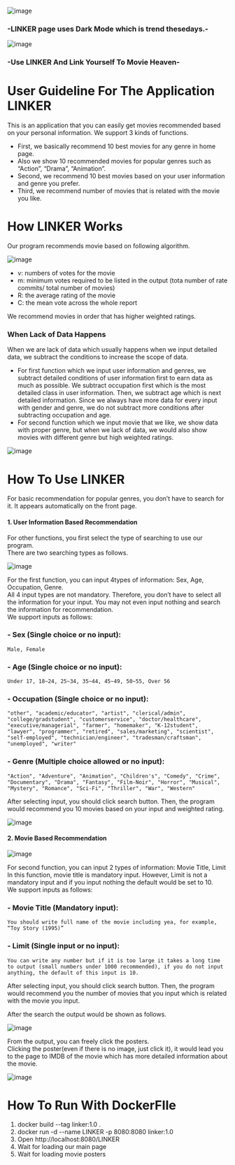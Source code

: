  
![image](https://user-images.githubusercontent.com/38205047/122651200-3e803a80-d172-11eb-86d3-e5e57cc47f2f.png)

### -LINKER page uses Dark Mode which is trend thesedays.-

![image](https://user-images.githubusercontent.com/38205047/122656586-ee679f00-d196-11eb-82cb-045227e77b80.png)

### -Use LINKER And Link Yourself To Movie Heaven-

# User Guideline For The Application LINKER
This is an application that you can easily get movies recommended based on your personal information. We support 3 kinds of functions.    
- First, we basically recommend 10 best movies for any genre in home page.    
- Also we show 10 recommended movies for popular genres such as “Action”, “Drama”, “Animation”.    
- Second, we recommend 10 best movies based on your user information and genre you prefer.    
- Third, we recommend number of movies that is related with the movie you like.    

# How LINKER Works    
Our program recommends movie based on following algorithm.

![image](https://user-images.githubusercontent.com/38205047/122651203-43dd8500-d172-11eb-99a1-812d896db24d.png)

- v: numbers of votes for the movie
- m: minimum votes required to be listed in the output (tota number of rate commits/ total number of movies)
- R: the average rating of the movie
- C: the mean vote across the whole report  
  
We recommend movies in order that has higher weighted ratings.    
### When Lack of Data Happens    
When we are lack of data which usually happens when we input detailed data, we subtract the conditions to increase the scope of data.     
- For first function which we input user information and genres, we subtract detailed conditions of user information first to earn data as much as possible. We subtract occupation first which is the most detailed class in user information. Then, we subtract age which is next detailed information. Since we always have more data for every input with gender and genre, we do not subtract more conditions after subtracting occupation and age.    
- For second function which we input movie that we like, we show data with proper genre, but when we lack of data, we would also show movies with different genre but high weighted ratings.

![image](https://user-images.githubusercontent.com/38205047/122651233-725b6000-d172-11eb-86ef-00e4f29eccf8.png)

# How To Use LINKER
For basic recommendation for popular genres, you don’t have to search for it. It appears automatically on the front page.    
#### 1. User Information Based Recommendation    
For other functions, you first select the type of searching to use our program.    
There are two searching types as follows.    

![image](https://user-images.githubusercontent.com/38205047/122656672-b14fdc80-d197-11eb-8541-6905b1122bf6.png)

For the first function, you can input 4types of information: Sex, Age, Occupation, Genre.    
All 4 input types are not mandatory. Therefore, you don’t have to select all the information for your input. You may not even input nothing and search the information for recommendation.    
We support inputs as follows:    
### - Sex (Single choice or no input):     
    Male, Female    
### - Age (Single choice or no input):     
    Under 17, 18~24, 25~34, 35~44, 45~49, 50~55, Over 56    
### - Occupation (Single choice or no input):     
    "other", "academic/educator", "artist", "clerical/admin", "college/gradstudent", "customerservice", "doctor/healthcare", "executive/managerial", "farmer", "homemaker", "K-12student", "lawyer", "programmer", "retired", "sales/marketing", "scientist", "self-employed", "technician/engineer", "tradesman/craftsman", "unemployed", "writer"
### - Genre (Multiple choice allowed or no input):     
    "Action", "Adventure", "Animation", "Children's", "Comedy", "Crime", "Documentary", "Drama", "Fantasy", "Film-Noir", "Horror", "Musical", "Mystery", "Romance", "Sci-Fi", "Thriller", "War", "Western"    

After selecting input, you should click search button. Then, the program would recommend you 10 movies based on your input and weighted rating.    

![image](https://user-images.githubusercontent.com/38205047/122656730-5b2f6900-d198-11eb-83a0-9a9207653509.png)

#### 2. Movie Based Recommendation

![image](https://user-images.githubusercontent.com/38205047/122656680-c6c50680-d197-11eb-931b-dc05a4789013.png)

For second function, you can input 2 types of information: Movie Title, Limit    
In this function, movie title is mandatory input. However, Limit is not a mandatory input and if you input nothing the default would be set to 10.    
We support inputs as follows:    
### - Movie Title (Mandatory input):    
    You should write full name of the movie including yea, for example, “Toy Story (1995)”     
### - Limit (Single input or no input):    
    You can write any number but if it is too large it takes a long time to output (small numbers under 1000 recommended), if you do not input anything, the default of this input is 10.    
    
After selecting input, you should click search button. Then, the program would recommend you the number of movies that you input which is related with the movie you input.    

After the search the output would be shown as follows.    

![image](https://user-images.githubusercontent.com/38205047/122656741-86b25380-d198-11eb-84ff-5100158b7bcb.png)

From the output, you can freely click the posters.    
Clicking the poster(even if there is no image, just click it), it would lead you to the page to IMDB of the movie which has more detailed information about the movie.    

![image](https://user-images.githubusercontent.com/38205047/122651258-9ae35a00-d172-11eb-9c04-b99c46bfac28.png)


# How To Run With DockerFIle
1. docker build --tag linker:1.0 .   
2. docker run -d --name LINKER -p 8080:8080 linker:1.0   
4. Open http://localhost:8080/LINKER   
5. Wait for loading our main page   
6. Wait for loading movie posters   
